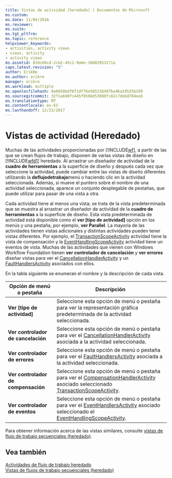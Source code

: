 ```yaml
---
title: Vistas de actividad (heredado) | Documentos de Microsoft
ms.custom: 
ms.date: 11/04/2016
ms.reviewer: 
ms.suite: 
ms.tgt_pltfrm: 
ms.topic: reference
helpviewer_keywords:
- activities, activity views
- views, activity
- activity views
ms.assetid: 83dc68cd-2cb2-45c2-9a6e-10d82053171a
caps.latest.revision: "5"
author: ErikRe
ms.author: erikre
manager: erikre
ms.workload: multiple
ms.openlocfilehash: 0a6658bdf0f1df76e585236497ba4ba19525b199
ms.sourcegitcommit: 32f1a690fc445f9586d53698fc82c7debd784eeb
ms.translationtype: MT
ms.contentlocale: es-ES
ms.lasthandoff: 12/22/2017
---
```

# <a name="activity-views-legacy"></a>Vistas de actividad (Heredado)
Muchas de las actividades proporcionadas por [!INCLUDE[wf](../workflow-designer/includes/wf_md.md)], a partir de las que se crean flujos de trabajo, disponen de varias vistas de diseño en [!INCLUDE[wfd1](../workflow-designer/includes/wfd1_md.md)] heredado. Al arrastrar un diseñador de actividad de la **cuadro de herramientas** a la superficie de diseño y después cada vez que seleccione la actividad, puede cambiar entre las vistas de diseño diferentes utilizando la **deflujodetrabajo**menú o haciendo clic en la actividad seleccionada. Además, si mueve el puntero sobre el nombre de una actividad seleccionada, aparece un conjunto desplegable de pestañas, que puede utilizar para pasar de una vista a otra.  
  
 Cada actividad tiene al menos una vista; se trata de la vista predeterminada que se muestra al arrastrar un diseñador de actividad de la **cuadro de herramientas** a la superficie de diseño. Esta vista predeterminada de actividad está disponible como el **ver [tipo de actividad]** opción en los menús y una pestaña, por ejemplo, **ver Parallel**. La mayoría de las actividades tienen vistas adicionales y distintas actividades pueden tener vistas diferentes. Por ejemplo, el [TransactionScopeActivity](http://go.microsoft.com/fwlink?LinkID=65093) actividad tiene la vista de compensación y la [EventHandlingScopeActivity](http://go.microsoft.com/fwlink?LinkID=65030) actividad tiene un eventos de vista. Muchas de las actividades que vienen con Windows Workflow Foundation tienen **ver controlador de cancelación** y **ver errores** diseñar vistas para ver el [CancellationHandlerActivity](http://go.microsoft.com/fwlink?LinkID=65050) y un [FaultHandlersActivity](http://go.microsoft.com/fwlink?LinkID=65055) asociados con ellos.  
  
 En la tabla siguiente se enumeran el nombre y la descripción de cada vista.  
  
|Opción de menú o pestaña|Descripción|  
|----------------------|-----------------|  
|**Ver [tipo de actividad]**|Seleccione esta opción de menú o pestaña para ver la representación gráfica predeterminada de la actividad seleccionada.|  
|**Ver controlador de cancelación**|Seleccione esta opción de menú o pestaña para ver el [CancellationHandlerActivity](http://go.microsoft.com/fwlink?LinkID=65050) asociada a la actividad seleccionada.|  
|**Ver controlador de errores**|Seleccione esta opción de menú o pestaña para ver el [FaultHandlersActivity](http://go.microsoft.com/fwlink?LinkID=65055) asociada a la actividad seleccionada.|  
|**Ver controlador de compensación**|Seleccione esta opción de menú o pestaña para ver el [CompensationHandlerActivity](http://go.microsoft.com/fwlink?LinkID=65053) asociado seleccionado [TransactionScopeActivity](http://go.microsoft.com/fwlink?LinkID=65093).|  
|**Ver controlador de eventos**|Seleccione esta opción de menú o pestaña para ver el [EventHandlersActivity](http://go.microsoft.com/fwlink?LinkID=65018) asociado seleccionado el [EventHandlingScopeActivity](http://go.microsoft.com/fwlink?LinkID=65030).|  
  
 Para obtener información acerca de las vistas similares, consulte [vistas de flujo de trabajo secuenciales (heredado)](../workflow-designer/sequential-workflow-views-legacy.md).  
  
## <a name="see-also"></a>Vea también  
 [Actividades de flujo de trabajo heredado](../workflow-designer/legacy-workflow-activities.md)   
 [Vistas de flujos de trabajo secuenciales (heredado)](../workflow-designer/sequential-workflow-views-legacy.md)
